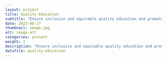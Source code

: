 ```yaml
---
layout: project
title: Quality Education
subtitle: "Ensure inclusive and equitable quality education and promote lifelong learning opportunities for all"
date: 2023-08-27
thumbnail: image.jpg
alt: image-alt
categories: present
weight: 2
description: "Ensure inclusive and equitable quality education and promote lifelong learning opportunities for all"
datafile: quality-education
---
```

